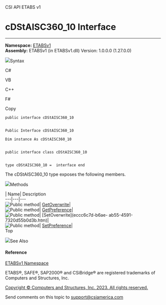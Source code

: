 ﻿

CSI API ETABS v1

# cDStAISC360_10 Interface  
  
---  
  
**Namespace:** [ETABSv1](2780f1b8-2033-5289-2298-1cdb2a7508d9.htm)  
**Assembly:** ETABSv1 (in ETABSv1.dll) Version: 1.0.0.0 (1.27.0.0)

![](../icons/SectionExpanded.png)Syntax

C#

VB

C++

F#

Copy

    
    
    public interface cDStAISC360_10
    
    
    Public Interface cDStAISC360_10
    
    Dim instance As cDStAISC360_10
    
    
    public interface class cDStAISC360_10
    
    
    type cDStAISC360_10 =  interface end

The cDStAISC360_10 type exposes the following members.

![](../icons/SectionExpanded.png)Methods

| Name| Description  
---|---|---  
![Public method](../icons/pubmethod.gif)|
[GetOverwrite](5effe6d8-fceb-1987-2f09-d14e8e51c094.htm)|  
![Public method](../icons/pubmethod.gif)|
[GetPreference](5d0d8966-06cf-1a1e-56da-51893ea0fbea.htm)|  
![Public method](../icons/pubmethod.gif)| [SetOverwrite](eccc6c7d-b6ae-
ab55-4591-7320d55b0d3b.htm)|  
![Public method](../icons/pubmethod.gif)|
[SetPreference](d04c8b8f-491d-9a4e-f94d-b29ecd943d78.htm)|  
Top

![](../icons/SectionExpanded.png)See Also

#### Reference

[ETABSv1 Namespace](2780f1b8-2033-5289-2298-1cdb2a7508d9.htm)

ETABS®, SAFE®, SAP2000® and CSiBridge® are registered trademarks of Computers
and Structures, Inc.  

[Copyright © Computers and Structures, Inc. 2023. All rights
reserved.](http://www.csiamerica.com)

Send comments on this topic to
[support@csiamerica.com](mailto:support%40csiamerica.com?Subject=CSI%20API%20ETABS%20v1)

